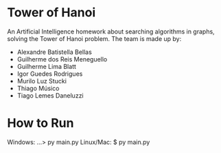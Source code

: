 # Tower of Hanoi
An Artificial Intelligence homework about searching algorithms in graphs, solving the Tower of Hanoi problem.
The team is made up by:
- Alexandre Batistella Bellas
- Guilherme dos Reis Meneguello
- Guilherme Lima Blatt
- Igor Guedes Rodrigues
- Murilo Luz Stucki
- Thiago Músico
- Tiago Lemes Daneluzzi

# How to Run
Windows:
  ...\> py main.py
Linux/Mac:
  $ py main.py
